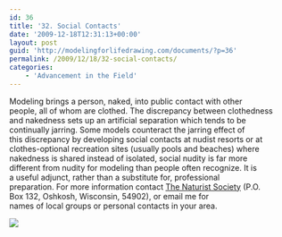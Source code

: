 ```yaml
---
id: 36
title: '32. Social Contacts'
date: '2009-12-18T12:31:13+00:00'
layout: post
guid: 'http://modelingforlifedrawing.com/documents/?p=36'
permalink: /2009/12/18/32-social-contacts/
categories:
    - 'Advancement in the Field'
---
```


Modeling brings a person, naked, into public contact with other  
people, all of whom are clothed. The discrepancy between clothedness  
and nakedness sets up an artificial separation which tends to be  
continually jarring. Some models counteract the jarring effect of  
this discrepancy by developing social contacts at nudist resorts or at  
clothes-optional recreation sites (usually pools and beaches) where  
nakedness is shared instead of isolated, social nudity is far more  
different from nudity for modeling than people often recognize. It is  
a useful adjunct, rather than a substitute for, professional  
preparation. For more information contact [The Naturist Society](http://www.naturistsociety.com "Naturist Society") (P.O.  
Box 132, Oshkosh, Wisconsin, 54902), or email me for  
names of local groups or personal contacts in your area.

![](http://www.modelingforlifedrawing.com/community/images/originals/35_dance_circle.jpg)